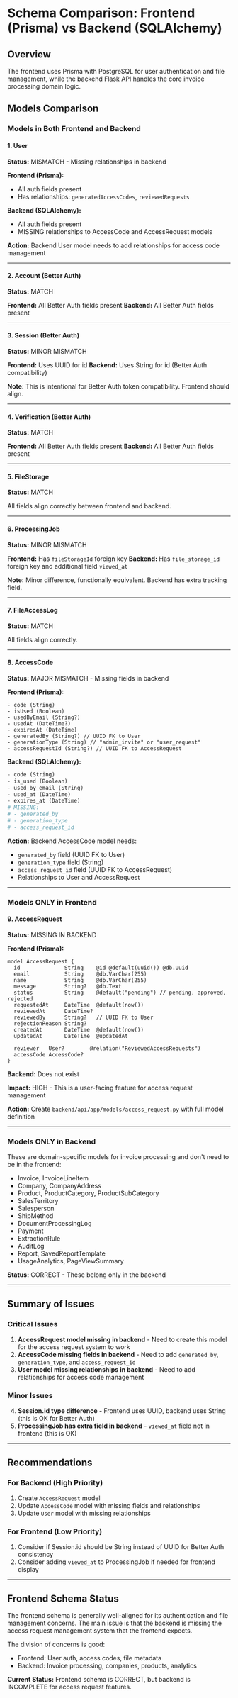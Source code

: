 # Schema Comparison: Frontend (Prisma) vs Backend (SQLAlchemy)

## Overview

The frontend uses Prisma with PostgreSQL for user authentication and file management, while the backend Flask API handles the core invoice processing domain logic.

## Models Comparison

### Models in Both Frontend and Backend

#### 1. User

**Status:** MISMATCH - Missing relationships in backend

**Frontend (Prisma):**

- All auth fields present
- Has relationships: `generatedAccessCodes`, `reviewedRequests`

**Backend (SQLAlchemy):**

- All auth fields present
- MISSING relationships to AccessCode and AccessRequest models

**Action:** Backend User model needs to add relationships for access code management

---

#### 2. Account (Better Auth)

**Status:** MATCH

**Frontend:** All Better Auth fields present
**Backend:** All Better Auth fields present

---

#### 3. Session (Better Auth)

**Status:** MINOR MISMATCH

**Frontend:** Uses UUID for id
**Backend:** Uses String for id (Better Auth compatibility)

**Note:** This is intentional for Better Auth token compatibility. Frontend should align.

---

#### 4. Verification (Better Auth)

**Status:** MATCH

**Frontend:** All Better Auth fields present
**Backend:** All Better Auth fields present

---

#### 5. FileStorage

**Status:** MATCH

All fields align correctly between frontend and backend.

---

#### 6. ProcessingJob

**Status:** MINOR MISMATCH

**Frontend:** Has `fileStorageId` foreign key
**Backend:** Has `file_storage_id` foreign key and additional field `viewed_at`

**Note:** Minor difference, functionally equivalent. Backend has extra tracking field.

---

#### 7. FileAccessLog

**Status:** MATCH

All fields align correctly.

---

#### 8. AccessCode

**Status:** MAJOR MISMATCH - Missing fields in backend

**Frontend (Prisma):**

```prisma
- code (String)
- isUsed (Boolean)
- usedByEmail (String?)
- usedAt (DateTime?)
- expiresAt (DateTime)
- generatedBy (String?) // UUID FK to User
- generationType (String) // "admin_invite" or "user_request"
- accessRequestId (String?) // UUID FK to AccessRequest
```

**Backend (SQLAlchemy):**

```python
- code (String)
- is_used (Boolean)
- used_by_email (String)
- used_at (DateTime)
- expires_at (DateTime)
# MISSING:
# - generated_by
# - generation_type
# - access_request_id
```

**Action:** Backend AccessCode model needs:

- `generated_by` field (UUID FK to User)
- `generation_type` field (String)
- `access_request_id` field (UUID FK to AccessRequest)
- Relationships to User and AccessRequest

---

### Models ONLY in Frontend

#### 9. AccessRequest

**Status:** MISSING IN BACKEND

**Frontend (Prisma):**

```prisma
model AccessRequest {
  id              String    @id @default(uuid()) @db.Uuid
  email           String    @db.VarChar(255)
  name            String    @db.VarChar(255)
  message         String?   @db.Text
  status          String    @default("pending") // pending, approved, rejected
  requestedAt     DateTime  @default(now())
  reviewedAt      DateTime?
  reviewedBy      String?   // UUID FK to User
  rejectionReason String?
  createdAt       DateTime  @default(now())
  updatedAt       DateTime  @updatedAt

  reviewer   User?        @relation("ReviewedAccessRequests")
  accessCode AccessCode?
}
```

**Backend:** Does not exist

**Impact:** HIGH - This is a user-facing feature for access request management

**Action:** Create `backend/api/app/models/access_request.py` with full model definition

---

### Models ONLY in Backend

These are domain-specific models for invoice processing and don't need to be in the frontend:

- Invoice, InvoiceLineItem
- Company, CompanyAddress
- Product, ProductCategory, ProductSubCategory
- SalesTerritory
- Salesperson
- ShipMethod
- DocumentProcessingLog
- Payment
- ExtractionRule
- AuditLog
- Report, SavedReportTemplate
- UsageAnalytics, PageViewSummary

**Status:** CORRECT - These belong only in the backend

---

## Summary of Issues

### Critical Issues

1. **AccessRequest model missing in backend** - Need to create this model for the access request system to work
2. **AccessCode missing fields in backend** - Need to add `generated_by`, `generation_type`, and `access_request_id`
3. **User model missing relationships in backend** - Need to add relationships for access code management

### Minor Issues

4. **Session.id type difference** - Frontend uses UUID, backend uses String (this is OK for Better Auth)
5. **ProcessingJob has extra field in backend** - `viewed_at` field not in frontend (this is OK)

---

## Recommendations

### For Backend (High Priority)

1. Create `AccessRequest` model
2. Update `AccessCode` model with missing fields and relationships
3. Update `User` model with missing relationships

### For Frontend (Low Priority)

1. Consider if Session.id should be String instead of UUID for Better Auth consistency
2. Consider adding `viewed_at` to ProcessingJob if needed for frontend display

---

## Frontend Schema Status

The frontend schema is generally well-aligned for its authentication and file management concerns. The main issue is that the backend is missing the access request management system that the frontend expects.

The division of concerns is good:

- Frontend: User auth, access codes, file metadata
- Backend: Invoice processing, companies, products, analytics

**Current Status:** Frontend schema is CORRECT, but backend is INCOMPLETE for access request features.
